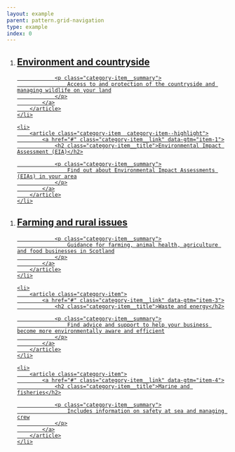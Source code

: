 ```yaml
---
layout: example
parent: pattern.grid-navigation
type: example
index: 0
---
```


<ol class="category-list  category-list--grid  category-list--highlight">
    <li>
        <article class="category-item  category-item--highlight">
            <a href="#" class="category-item__link" data-gtm="item-0">
                <h2 class="category-item__title">Environment and countryside</h2>

                <p class="category-item__summary">
                    Access to and protection of the countryside and managing wildlife on your land
                </p>
            </a>
        </article>
    </li>

    <li>
        <article class="category-item  category-item--highlight">
            <a href="#" class="category-item__link" data-gtm="item-1">
                <h2 class="category-item__title">Environmental Impact Assessment (EIA)</h2>

                <p class="category-item__summary">
                    Find out about Environmental Impact Assessments (EIAs) in your area
                </p>
            </a>
        </article>
    </li>
</ol>

<ol class="category-list">
    <li>
        <article class="category-item">
            <a href="#" class="category-item__link" data-gtm="item-2">
                <h2 class="category-item__title">Farming and rural issues</h2>

                <p class="category-item__summary">
                    Guidance for farming, animal health, agriculture and food businesses in Scotland
                </p>
            </a>
        </article>
    </li>

    <li>
        <article class="category-item">
            <a href="#" class="category-item__link" data-gtm="item-3">
                <h2 class="category-item__title">Waste and energy</h2>

                <p class="category-item__summary">
                    Find advice and support to help your business become more environmentally aware and efficient
                </p>
            </a>
        </article>
    </li>

    <li>
        <article class="category-item">
            <a href="#" class="category-item__link" data-gtm="item-4">
                <h2 class="category-item__title">Marine and fisheries</h2>

                <p class="category-item__summary">
                    Includes information on safety at sea and managing crew
                </p>
            </a>
        </article>
    </li>
</ol>
